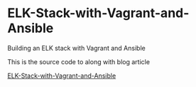 # ELK-Stack-with-Vagrant-and-Ansible
Building an ELK stack with Vagrant and Ansible

This is the source code to along with blog article

[ELK-Stack-with-Vagrant-and-Ansible](http://xplordat.com/2017/12/12/elk-stack-with-vagrant-and-ansible/)



